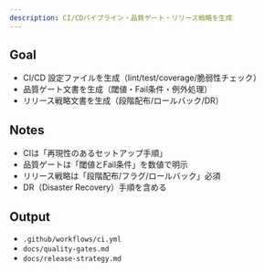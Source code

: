 ```yaml
---
description: CI/CDパイプライン・品質ゲート・リリース戦略を生成
---
```


## Goal
- CI/CD 設定ファイルを生成（lint/test/coverage/脆弱性チェック）
- 品質ゲート文書を生成（閾値・Fail条件・例外処理）
- リリース戦略文書を生成（段階配布/ロールバック/DR）

## Notes
- CIは「再現性のあるセットアップ手順」
- 品質ゲートは「閾値とFail条件」を数値で明示
- リリース戦略は「段階配布/フラグ/ロールバック」必須
- DR（Disaster Recovery）手順を含める

## Output
- `.github/workflows/ci.yml`
- `docs/quality-gates.md`
- `docs/release-strategy.md`
